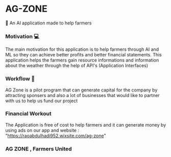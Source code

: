 # AG-ZONE
🌿 An AI application made to help farmers

### Motivation 💻
The main motivation for this application is to help farmers through AI and ML so they can achieve better profits and better financial statements. This application helps the farmers gain resource informations and information about the weather through the help of API's (Application Interfaces)

### Workflow 🤖
AG Zone is a pilot program that can generate capital for the company by attracting sponsers and also a lot of businesses that would like to partner with us to help us fund our project

### Financial Workout
The Application is free of cost to help farmers and it can generate money by using ads on our app and website : "https://raoabdulhadi952.wixsite.com/ag-zone"

### AG ZONE , Farmers United
